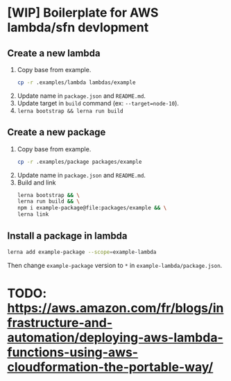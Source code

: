 # [WIP] Boilerplate for AWS lambda/sfn devlopment

## Create a new lambda

1. Copy base from example.
    ```bash
    cp -r .examples/lambda lambdas/example
    ```
2. Update name in `package.json` and `README.md`.
3. Update target in `build` command (ex: `--target=node-10`).
4. `lerna bootstrap && lerna run build`

## Create a new package

1. Copy base from example.
    ```bash
    cp -r .examples/package packages/example
    ```
2. Update name in `package.json` and `README.md`.
3. Build and link
    ```bash
    lerna bootstrap && \
    lerna run build && \
    npm i example-package@file:packages/example && \
    lerna link
    ```

## Install a package in lambda

```bash
lerna add example-package --scope=example-lambda
```

Then change `example-package` version to `*` in `example-lambda/package.json`.


# TODO: https://aws.amazon.com/fr/blogs/infrastructure-and-automation/deploying-aws-lambda-functions-using-aws-cloudformation-the-portable-way/
